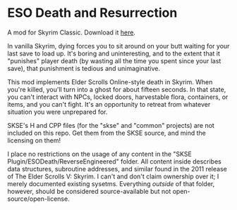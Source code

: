 # ESO Death and Resurrection
A mod for Skyrim Classic. Download it [here](https://www.nexusmods.com/skyrim/mods/92853).

In vanilla Skyrim, dying forces you to sit around on your butt waiting for your last save to load up. It's boring and uninteresting, and to the extent that it "punishes" player death (by wasting all the time you spent since your last save), that punishment is tedious and unimaginative.

This mod implements Elder Scrolls Online-style death in Skyrim. When you're killed, you'll turn into a ghost for about fifteen seconds. In that state, you can't interact with NPCs, locked doors, harvestable flora, containers, or items, and you can't fight. It's an opportunity to retreat from whatever situation you were unprepared for.

SKSE's H and CPP files (for the "skse" and "common" projects) are not included on this repo. Get them from the SKSE source, and mind the licensing on them!

I place no restrictions on the usage of any content in the "SKSE Plugin/ESODeath/ReverseEngineered" folder. All content inside describes data structures, subroutine addresses, and similar found in the 2011 release of The Elder Scrolls V: Skyrim. I can't and don't claim ownership over it; I merely documented existing sysetms. Everything *outside* of that folder, however, should be considered source-available but not open-source/open-license.
